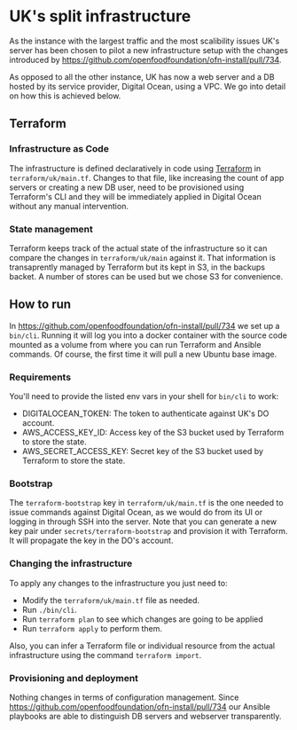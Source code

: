 # UK's split infrastructure

As the instance with the largest traffic and the most scalibility issues UK's server has been chosen to pilot a new infrastructure setup with the changes introduced by https://github.com/openfoodfoundation/ofn-install/pull/734.

As opposed to all the other instance, UK has now a web server and a DB hosted by its service provider, Digital Ocean, using a VPC. We go into detail on how this is achieved below.

## Terraform

### Infrastructure as Code

The infrastructure is defined declaratively in code using [Terraform](https://www.terraform.io/) in `terraform/uk/main.tf`. Changes to that file, like increasing the count of app servers or creating a new DB user, need to be provisioned using Terraform's CLI and they will be immediately applied in Digital Ocean without any manual intervention. 

### State management

Terraform keeps track of the actual state of the infrastructure so it can compare the changes in `terraform/uk/main` against it. That information is transaprently managed by Terraform but its kept in S3, in the backups backet. A number of stores can be used but we chose S3 for convenience.

## How to run

In https://github.com/openfoodfoundation/ofn-install/pull/734 we set up a `bin/cli`. Running it will log you into a docker container with the source code mounted as a volume from where you can run Terraform and Ansible commands. Of course, the first time it will pull a new Ubuntu base image.

### Requirements

You'll need to provide the listed env vars in your shell for `bin/cli` to work:

* DIGITALOCEAN_TOKEN: The token to authenticate against UK's DO account.
* AWS_ACCESS_KEY_ID: Access key of the S3 bucket used by Terraform to store the state.
* AWS_SECRET_ACCESS_KEY: Secret key of the S3 bucket used by Terraform to store the state.

### Bootstrap

The `terraform-bootstrap` key in `terraform/uk/main.tf` is the one needed to issue commands against Digital Ocean, as we would do from its UI or logging in through SSH into the server. Note that you can generate a new key pair under `secrets/terraform-bootstrap` and provision it with Terraform. It will propagate the key in the DO's account.

### Changing the infrastructure

To apply any changes to the infrastructure you just need to:

* Modify the `terraform/uk/main.tf` file as needed.
* Run `./bin/cli`.
* Run `terraform plan` to see which changes are going to be applied
* Run `terraform apply` to perform them.

Also, you can infer a Terraform file or individual resource from the actual infrastructure using the command `terraform import`.

### Provisioning and deployment

Nothing changes in terms of configuration management. Since https://github.com/openfoodfoundation/ofn-install/pull/734 our Ansible playbooks are able to distinguish DB servers and webserver transparently.
